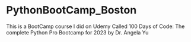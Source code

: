# PythonBootCamp_Boston
This is a BootCamp course I did on Udemy Called 100 Days of Code: The complete  Python Pro Bootcamp for 2023 by Dr. Angela Yu
